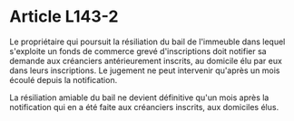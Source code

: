 # Article L143-2

Le propriétaire qui poursuit la résiliation du bail de l'immeuble dans lequel s'exploite un fonds de commerce grevé d'inscriptions doit notifier sa demande aux créanciers antérieurement inscrits, au domicile élu par eux dans leurs inscriptions. Le jugement ne peut intervenir qu'après un mois écoulé depuis la notification.

La résiliation amiable du bail ne devient définitive qu'un mois après la notification qui en a été faite aux créanciers inscrits, aux domiciles élus.
